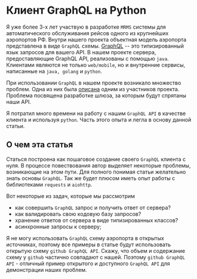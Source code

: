 # Клиент GraphQL на Python

Я уже более 3-х лет участвую в разработке `MRMS` системы для автоматического
обслуживания рейсов одного из крупнейших аэропортов РФ. Внутри нашего проекта
объектная модель аэропорта представлена в виде `GraphQL` схемы.
[GraphQL](https://graphql.org/learn/) -- это типизированный язык запросов для вашего API.
В нашем проекте сервера, предоставляющие GraphQL API,
реализованы с помощью `java`. Клиентами являются не только `web/mobile`, но и
внутренние сервисы, написанные на `java, golang` и `python`.

При использовании `GraphQL` в нашем проекте возникало множество проблем.
Одна из них была [описана](https://habr.com/ru/articles/707648/) одним из участников проекта. Проблема посвящена
разработке шлюза, за которым будут спрятаны наши API.

Я потратил много времени на работу с нашим `GraphQL API` в качестве клиента 
и используя `python`. Часть этого опыта и легла в основу данной статьи.

## О чем эта статья

Статься построена как пошаговое создание своего `GraphQL` клиента
с нуля. В процессе повествования автор выделяет некоторые проблемы,
возникающие на этом пути. Для полного понимая статьи желательно
знать основы `GraphQL`. Так же будет плюсом иметь опыт работы
с библиотеками `requests` и `aiohttp`.

Вот некоторые из задач, которые мы рассмотрим

- как совершить `GraphQL` запрос и получить ответ от сервера?
- как валидировать свою кодовую базу запросов?
- хранение ответов от сервера в виде типизированных классов?
- асинхронные запросы к серверу;

Я не могу использовать `GraphQL` схему аэропорта в открытых источниках, поэтому
все примеры в статье будут использовать открытую схему
`github GraphQL API`. Скажу, что объем и содержание схему у `github`
частично совпадают с нашей. Поэтому `github GraphQL API` - отличный пример
открытого и доступного `GraphQL API` для демонстрации наших проблем. 
